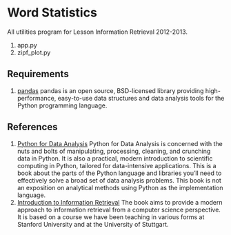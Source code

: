 # Word Statistics

All utilities program for Lesson Information Retrieval 2012-2013.

1. app.py
2. zipf_plot.py

## Requirements
1. [pandas](pandas.pydata.org) pandas is an open source, BSD-licensed library providing high-performance, easy-to-use data structures and data analysis tools for the Python programming language.

## References
1. [Python for Data Analysis](http://shop.oreilly.com/product/0636920023784.do) Python for Data Analysis is concerned with the nuts and bolts of manipulating, processing, cleaning, and crunching data in Python. It is also a practical, modern introduction to scientific computing in Python, tailored for data-intensive applications. This is a book about the parts of the Python language and libraries you’ll need to effectively solve a broad set of data analysis problems. This book is not an exposition on analytical methods using Python as the implementation language.
2. [Introduction to Information Retrieval](http://nlp.stanford.edu/IR-book/) The book aims to provide a modern approach to information retrieval from a computer science perspective. It is based on a course we have been teaching in various forms at Stanford University and at the University of Stuttgart.
